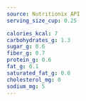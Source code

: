 ```yaml
---
source: Nutritionix API
serving_size_cup: 0.25

calories_kcal: 7
carbohydrates_g: 1.3
sugar_g: 0.6
fiber_g: 0.7
protein_g: 0.6
fat_g: 0.1
saturated_fat_g: 0.0
cholesterol_mg: 0
sodium_mg: 5
---
```


